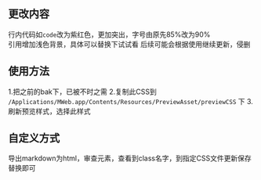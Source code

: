 ## 更改内容
行内代码如`code`改为紫红色，更加突出，字号由原先85%改为90%<BR/>
引用增加浅色背景，具体可以替换下试试看
后续可能会根据使用继续更新，侵删

## 使用方法
1.把之前的bak下，已被不时之需
2.复制此CSS到 `/Applications/MWeb.app/Contents/Resources/PreviewAsset/previewCSS` 下
3.刷新预览样式，选择此样式

## 自定义方式
导出markdown为html，审查元素，查看到class名字，到指定CSS文件更新保存替换即可
